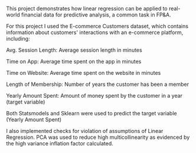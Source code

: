 This project demonstrates how linear regression can be applied to real-world financial data for predictive analysis, a common task in FP&A.

For this project I used the E-commerce Customers dataset, which contains information about customers' interactions with an e-commerce platform, including:

Avg. Session Length: Average session length in minutes

Time on App: Average time spent on the app in minutes

Time on Website: Average time spent on the website in minutes

Length of Membership: Number of years the customer has been a member

Yearly Amount Spent: Amount of money spent by the customer in a year (target variable)

Both Statsmodels and Sklearn were used to predict the target variable (Yearly Amount Spent)

I also implemented checks for violation of assumptions of Linear Regression.
PCA was used to reduce high multicollinearity as evidenced by the high variance inflation factor calculated.
